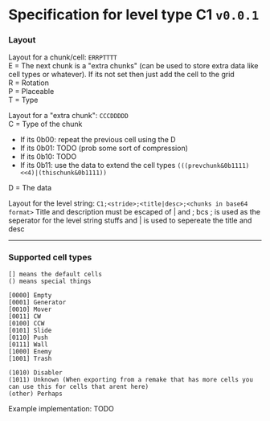 # Specification for level type C1 `v0.0.1`

### Layout
Layout for a chunk/cell: `ERRPTTTT`<br>
E = The next chunk is a "extra chunks" (can be used to store extra data like cell types or whatever). If its not set then just add the cell to the grid<br>
R = Rotation<br>
P = Placeable<br>
T = Type<br>

Layout for a "extra chunk": `CCCDDDDD`<br>
C = Type of the chunk<br>
- If its 0b00: repeat the previous cell using the D<br>
- If its 0b01: TODO (prob some sort of compression)<br>
- If its 0b10: TODO<br>
- If its 0b11: use the data to extend the cell types `(((prevchunk&0b1111)<<4)|(thischunk&0b1111))`<br>

D = The data<br>

Layout for the level string: `C1;<stride>;<title|desc>;<chunks in base64 format>`
Title and description must be escaped of | and ; bcs ; is used as the seperator for the level string stuffs and | is used to sepereate the title and desc

---
###  Supported cell types
```
[] means the default cells
() means special things

[0000] Empty
[0001] Generator
[0010] Mover
[0011] CW
[0100] CCW
[0101] Slide
[0110] Push
[0111] Wall
[1000] Enemy
[1001] Trash

(1010) Disabler
(1011) Unknown (When exporting from a remake that has more cells you can use this for cells that arent here)
(other) Perhaps
```

Example implementation: TODO
